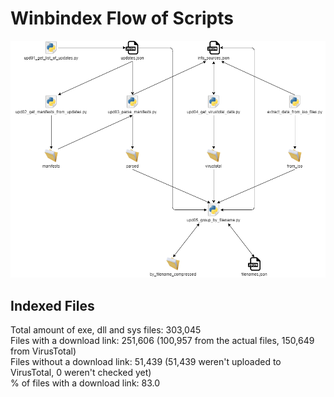 # Winbindex Flow of Scripts

![winbindex-scripts-flow.png](winbindex-scripts-flow.png)

## Indexed Files

<!--FileStats-->
Total amount of exe, dll and sys files: 303,045  
Files with a download link: 251,606 (100,957 from the actual files, 150,649 from VirusTotal)  
Files without a download link: 51,439 (51,439 weren't uploaded to VirusTotal, 0 weren't checked yet)  
% of files with a download link: 83.0  
<!--/FileStats-->
